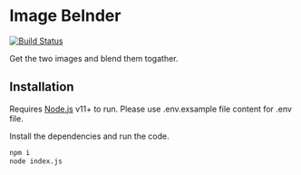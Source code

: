 # Image Belnder

[![Build Status](https://travis-ci.org/joemccann/dillinger.svg?branch=master)](https://travis-ci.org/joemccann/dillinger)

Get the two images and blend them togather.

## Installation

Requires [Node.js](https://nodejs.org/) v11+ to run.
Please use .env.exsample file content for .env file.

Install the dependencies and run the code.

```sh
npm i
node index.js
```
